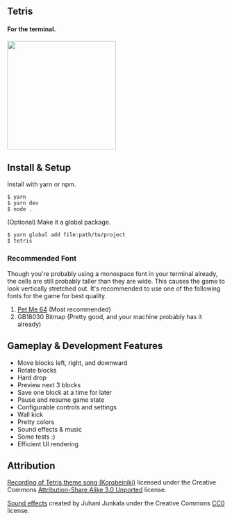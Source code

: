 ## Tetris

#### For the terminal.

<img src="https://user-images.githubusercontent.com/10538978/68559606-cd579d80-03fa-11ea-8525-15664740debd.png" width="250">

## Install & Setup

Install with yarn or npm.
```
$ yarn
$ yarn dev
$ node .
```

(Optional) Make it a global package.
```
$ yarn global add file:path/to/project
$ tetris
```

### Recommended Font

Though you're probably using a monospace font in your terminal already, the cells are still probably taller than they are wide. This causes the game to look vertically stretched out. It's recommended to use one of the following fonts for the game for best quality.

1. [Pet Me 64](https://www.kreativekorp.com/software/fonts/c64.shtml) (Most recommended)
2. GB18030 Bitmap (Pretty good, and your machine probably has it already)

## Gameplay & Development Features

- Move blocks left, right, and downward
- Rotate blocks
- Hard drop
- Preview next 3 blocks
- Save one block at a time for later
- Pause and resume game state
- Configurable controls and settings
- Wall kick
- Pretty colors
- Sound effects & music
- Some tests :)
- Efficient UI rendering


## Attribution

[Recording of Tetris theme song (Korobeiniki)](https://commons.wikimedia.org/wiki/File:Tetris_theme.ogg) licensed under the Creative Commons [Attribution-Share Alike 3.0 Unported](https://creativecommons.org/licenses/by-sa/3.0/legalcode) license.

[Sound effects](https://opengameart.org/content/512-sound-effects-8-bit-style) created by Juhani Junkala under the Creative Commons [CC0](https://creativecommons.org/publicdomain/zero/1.0/legalcode) license.
